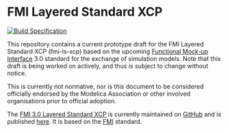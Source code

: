 # FMI Layered Standard XCP

[![Build Specification](https://github.com/pmai/fmi-ls-xcp/actions/workflows/build-ls-xcp.yml/badge.svg)](https://github.com/pmai/fmi-ls-xcp/actions/workflows/build-ls-xcp.yml)

This repository contains a current prototype draft for the FMI Layered
Standard XCP (fmi-ls-xcp) based on the upcoming
[Functional Mock-up Interface][FMI] 3.0 standard for the exchange of
simulation models. Note that this draft is being worked on actively,
and thus is subject to change without notice.

This is currently not normative, nor is this document to be considered
officially endorsed by the Modelica Association or other involved
organisations prior to official adoption.

The [FMI 3.0 Layered Standard XCP][spec] is currently maintained on
[GitHub][githubspec] and is published [here][spec]. It is based on
the [FMI][] standard.

[FMI]: https://fmi-standard.org/
[githubspec]: docs/index.adoc
[spec]: https://pmai.github.io/fmi-ls-xcp/main/
